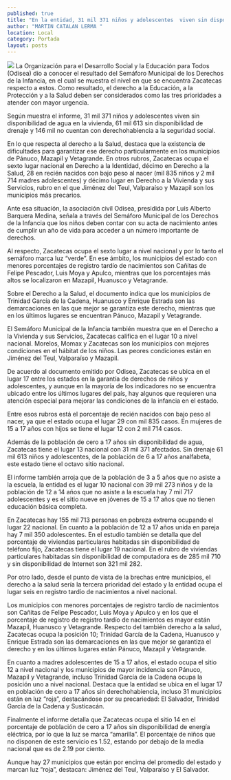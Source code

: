 ```yaml
---
published: true
title: "En la entidad, 31 mil 371 niños y adolescentes  viven sin disponibilidad de agua en sus casas"
author: "MARTIN CATALAN LERMA "
location: Local
category: Portada
layout: posts
---
```


![](http://i.imgur.com/bZXRi5om.jpg)
La Organización para el Desarrollo Social y la Educación para Todos (Odisea) dio a conocer el resultado del Semáforo Municipal de los Derechos de la Infancia, en el cual se muestra el nivel en que se encuentra Zacatecas respecto a estos. Como resultado, el derecho a la Educación, a la Protección y a la Salud deben ser considerados como las tres prioridades a atender con mayor urgencia.

Según muestra el informe, 31 mil 371 niños y adolescentes viven sin disponibilidad de agua en la vivienda, 61 mil 613 sin disponibilidad de drenaje y 146 mil no cuentan con derechohabiencia a la seguridad social. 

En lo que respecta al derecho a la Salud, destaca que la existencia de dificultades para garantizar ese derecho particularmente en los municipios de Pánuco, Mazapil y Vetagrande.
En otros rubros, Zacatecas ocupa el sexto lugar nacional en Derecho a la Identidad, décimo en Derecho a la Salud, 28 en recién nacidos con bajo peso al nacer (mil 835 niños y 2 mil 714 madres adolescentes) y décimo lugar en Derecho a la Vivienda y sus Servicios, rubro en el que Jiménez del Teul, Valparaíso y Mazapil son los municipios más precarios.

Ante esa situación, la asociación civil Odisea, presidida por Luís Alberto Barquera Medina, señala a través del Semáforo Municipal de los Derechos de la Infancia que los niños deben contar con su acta de nacimiento antes de cumplir un año de vida para acceder a un número importante de derechos.

Al respecto, Zacatecas ocupa el sexto lugar a nivel nacional y por lo tanto el semáforo marca luz “verde”. En ese ámbito, los municipios del estado con menores porcentajes de registro tardío de nacimientos son Cañitas de Felipe Pescador, Luis Moya y Apulco, mientras que los porcentajes más altos se localizaron en Mazapil, Huanusco y Vetagrande.

Sobre el Derecho a la Salud, el documento indica que los municipios de Trinidad García de la Cadena, Huanusco y Enrique Estrada son las demarcaciones en las que mejor se garantiza este derecho, mientras que en los últimos lugares se encuentran Pánuco, Mazapil y Vetagrande.

El Semáforo Municipal de la Infancia también muestra que en el Derecho a la Vivienda y sus Servicios, Zacatecas califica en el lugar 10 a nivel nacional. Morelos, Momax y Zacatecas son los municipios con mejores condiciones en el hábitat de los niños. Las peores condiciones están en Jiménez del Teul, Valparaíso y Mazapil.

De acuerdo al documento emitido por Odisea, Zacatecas se ubica en el lugar 17 entre los estados en la garantía de derechos de niños y adolescentes, y aunque en la mayoría de los indicadores no se encuentra ubicado entre los últimos lugares del país, hay algunos que requieren una atención especial para mejorar las condiciones de la infancia en el estado.

Entre esos rubros está el porcentaje de recién nacidos con bajo peso al nacer, ya que el estado ocupa el lugar 29 con mil 835 casos. En mujeres de 15 a 17 años con hijos se tiene el lugar 12 con 2 mil 714 casos. 

Además de la población de cero a 17 años sin disponibilidad de agua, Zacatecas tiene el lugar 13 nacional con 31 mil 371 afectados. Sin drenaje 61 mil 613 niños y adolescentes, de la población de 6 a 17 años analfabeta, este estado tiene el octavo sitio nacional.

El informe también arroja que de la población de 3 a 5 años que no asiste a la escuela, la entidad es el lugar 10 nacional con 39 mil 273 niños y de la población de 12 a 14 años que no asiste a la escuela hay 7 mil 717 adolescentes y es el sitio nueve en jóvenes de 15 a 17 años que no tienen educación básica completa.

En Zacatecas hay 155 mil 713 personas en pobreza extrema ocupando el lugar 22 nacional. En cuanto a la población de 12 a 17 años unida en pareja hay 7 mil 350 adolescentes. En el estudio también se detalla que del porcentaje de viviendas particulares habitadas sin disponibilidad de teléfono fijo, Zacatecas tiene el lugar 19 nacional. En el rubro de viviendas particulares habitadas sin disponibilidad de computadora es de 285 mil 710 y sin disponibilidad de Internet son 321 mil 282.

Por otro lado, desde el punto de vista de la brechas entre municipios, el derecho a la salud sería la tercera prioridad del estado y la entidad ocupa el lugar seis en registro tardío de nacimientos a nivel nacional.

Los municipios con menores porcentajes de registro tardío de nacimientos son Cañitas de Felipe Pescador, Luis Moya y Apulco y en los que el porcentaje de registro de registro tardío de nacimientos es mayor están Mazapil, Huanusco y Vetagrande.
Respecto del también derecho a la salud, Zacatecas ocupa la posición 10; Trinidad García de la Cadena, Huanusco y Enrique Estrada son las demarcaciones en las que mejor se garantiza el derecho y en los últimos lugares están Pánuco, Mazapil y Vetagrande. 

En cuanto a madres adolescentes de 15 a 17 años, el estado ocupa el sitio 12 a nivel nacional y los municipios de mayor incidencia son Pánuco, Mazapil y Vetagrande, incluso Trinidad García de la Cadena ocupa la posición uno a nivel nacional.
Destaca que la entidad se ubica en el lugar 17 en población de cero a 17 años sin derechohabiencia, incluso 31 municipios están en luz “roja”, destacándose por su precariedad: El Salvador, Trinidad García de la Cadena y Susticacán.

Finalmente el informe detalla que Zacatecas ocupa el sitio 14 en el porcentaje de población de cero a 17 años sin disponibilidad de energía eléctrica, por lo que la luz se marca “amarilla”. El porcentaje de niños que no disponen de este servicio es 1.52, estando por debajo de la media nacional que es de 2.19 por ciento. 

Aunque hay 27 municipios que están por encima del promedio del estado y marcan luz “roja”, destacan: Jiménez del Teul, Valparaíso y El Salvador.

